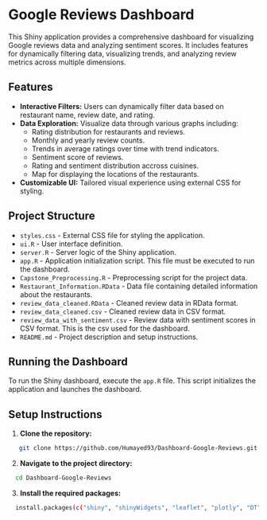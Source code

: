 # Google Reviews Dashboard

This Shiny application provides a comprehensive dashboard for visualizing Google reviews data and analyzing sentiment scores. It includes features for dynamically filtering data, visualizing trends, and analyzing review metrics across multiple dimensions.

## Features

- **Interactive Filters:** Users can dynamically filter data based on restaurant name, review date, and rating.
- **Data Exploration:** Visualize data through various graphs including:
  - Rating distribution for restaurants and reviews.
  - Monthly and yearly review counts.
  - Trends in average ratings over time with trend indicators.
  - Sentiment score of reviews.
  - Rating and sentiment distribution accross cuisines.
  - Map for displaying the locations of the restaurants. 
- **Customizable UI:** Tailored visual experience using external CSS for styling.

## Project Structure

- `styles.css` - External CSS file for styling the application.
- `ui.R` - User interface definition.
- `server.R` - Server logic of the Shiny application.
- `app.R` - Application initialization script. This file must be executed to run the dashboard.
- `Capstone_Preprocessing.R` - Preprocessing script for the project data.
- `Restaurant_Information.RData` - Data file containing detailed information about the restaurants.
- `review_data_cleaned.RData` - Cleaned review data in RData format.
- `review_data_cleaned.csv` - Cleaned review data in CSV format.
- `review_data_with_sentiment.csv` - Review data with sentiment scores in CSV format. This is the csv used for the dashboard.
- `README.md` - Project description and setup instructions.

## Running the Dashboard

To run the Shiny dashboard, execute the `app.R` file. This script initializes the application and launches the dashboard.

## Setup Instructions

1. **Clone the repository:**
```sh
   git clone https://github.com/Humayed93/Dashboard-Google-Reviews.git
```
2. **Navigate to the project directory:**
```sh 
  cd Dashboard-Google-Reviews
```
3. **Install the required packages:**
```sh 
  install.packages(c("shiny", "shinyWidgets", "leaflet", "plotly", "DT", "shinythemes", "tidyverse", "scales", "lattice", "factoextra", "lubridate", "this.path"))
```
